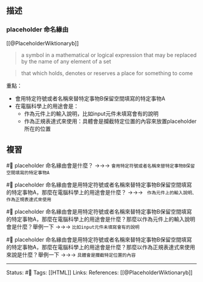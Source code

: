 ## 描述





### placeholder 命名緣由

[[@PlaceholderWiktionaryb]]
> a symbol in a mathematical or logical expression that may be replaced by the name of any element of a set

> that which holds, denotes or reserves a place for something to come 

重點：
- 會用特定符號或者名稱來替特定事物B保留空間填寫的特定事物A
- 在電腦科學上的用途會是：
	- 作為元件上的輸入說明，比如input元件未填寫會有的說明
	- 作為正規表達式來使用：具體會是攔截特定位置的內容來放置placeholder所在的位置

## 複習

#🧠 placeholder 命名緣由會是什麼？ ->->-> `會用特定符號或者名稱來替特定事物B保留空間填寫的特定事物A`
<!--SR:!2023-09-17,185,250-->

#🧠  placeholder 命名緣由會是用特定符號或者名稱來替特定事物B保留空間填寫的特定事物A，那麼在電腦科學上的用途會是什麼？ ->->-> ` 作為元件上的輸入說明、作為正規表達式來使用`
<!--SR:!2023-08-01,153,250-->

#🧠 placeholder 命名緣由會是用特定符號或者名稱來替特定事物B保留空間填寫的特定事物A，那麼在電腦科學上的用途會是什麼？那麼以作為元件上的輸入說明會是什麼？舉例一下 ->->-> `比如input元件未填寫會有的說明`
<!--SR:!2024-07-05,353,250-->

#🧠 placeholder 命名緣由會是用特定符號或者名稱來替特定事物B保留空間填寫的特定事物A，那麼在電腦科學上的用途會是什麼？那麼以作為正規表達式來使用來說是什麼？舉例一下 ->->-> `具體會是攔截特定位置的內容`
<!--SR:!2023-08-12,96,230-->

---
Status: #🌱 
Tags:
[[HTML]]
Links:
References:
[[@PlaceholderWiktionaryb]]